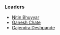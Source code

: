 ### Leaders

* [Nitin Bhuyyar](mailto:nitin.bhuyyar@owasp.org)
* [Ganesh Chate](mailto:ganesh.chate@owasp.org)
* [Gajendra Deshpande](mailto:gajendra.deshpande@owasp.org)
